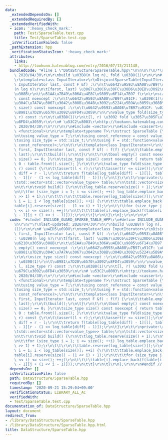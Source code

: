 ```yaml
---
data:
  _extendedDependsOn: []
  _extendedRequiredBy: []
  _extendedVerifiedWith:
  - icon: ':heavy_check_mark:'
    path: Test/SparseTable.test.cpp
    title: Test/SparseTable.test.cpp
  _isVerificationFailed: false
  _pathExtension: hpp
  _verificationStatusIcon: ':heavy_check_mark:'
  attributes:
    links:
    - http://tookunn.hatenablog.com/entry/2016/07/13/211148,
  bundledCode: "#line 1 \"DataStructure/SparseTable.hpp\"\n\n\n\r\n/*\r\nlast-updated:\
    \ 2020/04/30\r\n\r\nbuild \u03B8(n log n), fold \u03B8(1)\r\n\r\n# \u4ED5\u69D8\
    \r\ntemplate<class InputIterator>\r\nDisjointSparseTable(InputIterator first,\
    \ InputIterator last, const F &f) :\r\n\t\u6642\u9593\u8A08\u7B97\u91CF: \u0398\
    (n log n)\r\n\t[farst, last) \u3067\u30C6\u30FC\u30D6\u30EB\u3092\u4F5C\u6210\u3059\
    \u308B\r\n\t\u51AA\u7B49\u306A\u4E8C\u9805\u6F14\u7B97 f\r\n\r\nsize_type empty()\
    \ const noexcept :\r\n\t\u6642\u9593\u8A08\u7B97\u91CF: \u0398(1)\r\n\t\u8981\u7D20\
    \u304C\u7A7A\u3067\u3042\u308B\u304B\u3092\u5224\u5B9A\u3059\u308B\r\n\r\nsize_type\
    \ size() const noexcept :\r\n\t\u6642\u9593\u8A08\u7B97\u91CF: \u0398(1)\r\n\t\
    \u8981\u7D20\u6570\u3092\u8FD4\u3059\r\n\r\nvalue_type fold(size_type l, size_type\
    \ r) const :\r\n\t\u03B8(1)\r\n\t[l, r) \u3092 fold \u3057\u305F\u7D50\u679C\u3092\
    \u8FD4\u3059\r\n\r\n# \u53C2\u8003\r\nhttp://tookunn.hatenablog.com/entry/2016/07/13/211148,\
    \ 2020/04/30\r\n*/\r\n\r\n#include <vector>\r\n#include <cassert>\r\n#include\
    \ <functional>\r\n\r\ntemplate<typename T>\r\nstruct SparseTable {\r\npublic:\r\
    \n\tusing value_type = T;\r\n\tusing const_reference = const value_type &;\r\n\
    \tusing size_type = std::size_t;\r\n\tusing F = std::function<value_type(const_reference,\
    \ const_reference)>;\r\n\t\r\n\ttemplate<class InputIterator>\r\n\tSparseTable(InputIterator\
    \ first, InputIterator last, const F &f) : f(f) {\r\n\t\ttable.emplace_back(first,\
    \ last);\r\n\t\tbuild();\r\n\t}\r\n\t\r\n\tbool empty() const noexcept { return\
    \ size() == 0; }\r\n\tsize_type size() const noexcept { return table.empty() ?\
    \ 0 : table.front().size(); }\r\n\t\r\n\tvalue_type fold(size_type l, size_type\
    \ r) const {\r\n\t\tassert(l < r);\r\n\t\tassert(r <= size());\r\n\t\tsize_type\
    \ diff = r - l;\r\n\t\treturn f(table[log_table[diff] - 1][l], table[log_table[diff]\
    \ - 1][r - (1 << log_table[diff] - 1)]);\r\n\t}\r\n\t\r\nprivate:\r\n\tF f;\r\n\
    \tstd::vector<std::vector<value_type>> table;\r\n\tstd::vector<size_type> log_table;\r\
    \n\t\r\n\tvoid build() {\r\n\t\tlog_table.reserve(size() + 1);\r\n\t\tlog_table.emplace_back(0);\r\
    \n\t\tfor (size_type i = 1; i <= size(); ++i) log_table.emplace_back(log_table[i\
    \ >> 1] + 1);\r\n\t\t\r\n\t\ttable.reserve(log_table[size()]);\r\n\t\tfor (size_type\
    \ i = 1; i < log_table[size()]; ++i) {\r\n\t\t\ttable.emplace_back();\r\n\t\t\t\
    table[i].reserve(size() - (1 << i) + 1);\r\n\t\t\tfor (size_type j = 0; j + (1\
    \ << i) <= size(); ++j)\r\n\t\t\t\ttable[i].emplace_back(f(table[i - 1][j], table[i\
    \ - 1][j + (1 << i - 1)]));\r\n\t\t}\r\n\t}\r\n};\r\n\r\n\n"
  code: "#ifndef INCLUDE_GUARD_SPARSE_TABLE_HPP\r\n#define INCLUDE_GUARD_SPARSE_TABLE_HPP\r\
    \n\r\n/*\r\nlast-updated: 2020/04/30\r\n\r\nbuild \u03B8(n log n), fold \u03B8\
    (1)\r\n\r\n# \u4ED5\u69D8\r\ntemplate<class InputIterator>\r\nDisjointSparseTable(InputIterator\
    \ first, InputIterator last, const F &f) :\r\n\t\u6642\u9593\u8A08\u7B97\u91CF\
    : \u0398(n log n)\r\n\t[farst, last) \u3067\u30C6\u30FC\u30D6\u30EB\u3092\u4F5C\
    \u6210\u3059\u308B\r\n\t\u51AA\u7B49\u306A\u4E8C\u9805\u6F14\u7B97 f\r\n\r\nsize_type\
    \ empty() const noexcept :\r\n\t\u6642\u9593\u8A08\u7B97\u91CF: \u0398(1)\r\n\t\
    \u8981\u7D20\u304C\u7A7A\u3067\u3042\u308B\u304B\u3092\u5224\u5B9A\u3059\u308B\
    \r\n\r\nsize_type size() const noexcept :\r\n\t\u6642\u9593\u8A08\u7B97\u91CF\
    : \u0398(1)\r\n\t\u8981\u7D20\u6570\u3092\u8FD4\u3059\r\n\r\nvalue_type fold(size_type\
    \ l, size_type r) const :\r\n\t\u03B8(1)\r\n\t[l, r) \u3092 fold \u3057\u305F\u7D50\
    \u679C\u3092\u8FD4\u3059\r\n\r\n# \u53C2\u8003\r\nhttp://tookunn.hatenablog.com/entry/2016/07/13/211148,\
    \ 2020/04/30\r\n*/\r\n\r\n#include <vector>\r\n#include <cassert>\r\n#include\
    \ <functional>\r\n\r\ntemplate<typename T>\r\nstruct SparseTable {\r\npublic:\r\
    \n\tusing value_type = T;\r\n\tusing const_reference = const value_type &;\r\n\
    \tusing size_type = std::size_t;\r\n\tusing F = std::function<value_type(const_reference,\
    \ const_reference)>;\r\n\t\r\n\ttemplate<class InputIterator>\r\n\tSparseTable(InputIterator\
    \ first, InputIterator last, const F &f) : f(f) {\r\n\t\ttable.emplace_back(first,\
    \ last);\r\n\t\tbuild();\r\n\t}\r\n\t\r\n\tbool empty() const noexcept { return\
    \ size() == 0; }\r\n\tsize_type size() const noexcept { return table.empty() ?\
    \ 0 : table.front().size(); }\r\n\t\r\n\tvalue_type fold(size_type l, size_type\
    \ r) const {\r\n\t\tassert(l < r);\r\n\t\tassert(r <= size());\r\n\t\tsize_type\
    \ diff = r - l;\r\n\t\treturn f(table[log_table[diff] - 1][l], table[log_table[diff]\
    \ - 1][r - (1 << log_table[diff] - 1)]);\r\n\t}\r\n\t\r\nprivate:\r\n\tF f;\r\n\
    \tstd::vector<std::vector<value_type>> table;\r\n\tstd::vector<size_type> log_table;\r\
    \n\t\r\n\tvoid build() {\r\n\t\tlog_table.reserve(size() + 1);\r\n\t\tlog_table.emplace_back(0);\r\
    \n\t\tfor (size_type i = 1; i <= size(); ++i) log_table.emplace_back(log_table[i\
    \ >> 1] + 1);\r\n\t\t\r\n\t\ttable.reserve(log_table[size()]);\r\n\t\tfor (size_type\
    \ i = 1; i < log_table[size()]; ++i) {\r\n\t\t\ttable.emplace_back();\r\n\t\t\t\
    table[i].reserve(size() - (1 << i) + 1);\r\n\t\t\tfor (size_type j = 0; j + (1\
    \ << i) <= size(); ++j)\r\n\t\t\t\ttable[i].emplace_back(f(table[i - 1][j], table[i\
    \ - 1][j + (1 << i - 1)]));\r\n\t\t}\r\n\t}\r\n};\r\n\r\n#endif // INCLUDE_GUARD_SPARSE_TABLE_HPP"
  dependsOn: []
  isVerificationFile: false
  path: DataStructure/SparseTable.hpp
  requiredBy: []
  timestamp: '2020-09-21 15:29:04+09:00'
  verificationStatus: LIBRARY_ALL_AC
  verifiedWith:
  - Test/SparseTable.test.cpp
documentation_of: DataStructure/SparseTable.hpp
layout: document
redirect_from:
- /library/DataStructure/SparseTable.hpp
- /library/DataStructure/SparseTable.hpp.html
title: DataStructure/SparseTable.hpp
---
```

